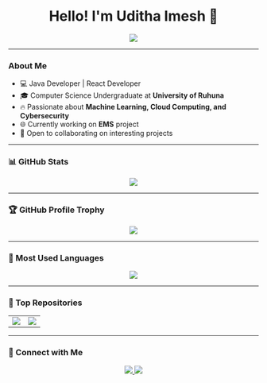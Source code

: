 <h1 align="center">Hello! I'm Uditha Imesh 👋</h1>

<p align="center">
  <img src="https://readme-typing-svg.herokuapp.com?color=%23F75C7E&center=true&vCenter=true&lines=Java+Developer;React+developer;Machine+Learning+Passionate;Cybersecurity+Learner" />
</p>

---

### About Me  
- 💻 Java Developer | React Developer 
- 🎓 Computer Science Undergraduate at **University of Ruhuna**  
- 🔥 Passionate about **Machine Learning, Cloud Computing, and Cybersecurity**  
- 🌐 Currently working on **EMS** project
- 🚀 Open to collaborating on interesting projects  



---

### 📊 GitHub Stats  
<p align="center">
  <img src="https://github-readme-stats.vercel.app/api?username=Uditha2001&show_icons=true&theme=radical"/>
</p>

---
### 🏆 GitHub Profile Trophy  
<p align="center">
  <img src="https://github-profile-trophy.vercel.app/?username=Uditha2001&theme=onedark&column=4&margin-w=15&margin-h=15"/>
</p>

---
### 🚀 Most Used Languages  
<p align="center">
  <img src="https://github-readme-stats.vercel.app/api/top-langs/?username=Uditha2001&layout=compact&langs_count=8&theme=radical"/>
</p>

---

### 📌 Top Repositories  
<table>
  <tr>
    <td>
      <a href="https://github.com/uditha2001/EMS">
        <img src="https://github-readme-stats.vercel.app/api/pin/?username=Uditha2001&repo=EMS&theme=radical" />
      </a>
    </td>
    <td>
      <a href="https://github.com/uditha2001/Hackmana_Project">
        <img src="https://github-readme-stats.vercel.app/api/pin/?username=Uditha2001&repo=Hackmana_Project&theme=radical" />
      </a>
    </td>
  </tr>
</table>


---

### 💬 Connect with Me  
<p align="center">
  <a href="https://linkedin.com/in/uditha-imesh-006853255">
    <img src="https://img.shields.io/badge/LinkedIn-blue?style=for-the-badge&logo=linkedin" />
  </a>
  <a href="mailto:udithaimesh4@gmail.com">
    <img src="https://img.shields.io/badge/Email-red?style=for-the-badge&logo=gmail&logoColor=white" />
  </a>
</p>


